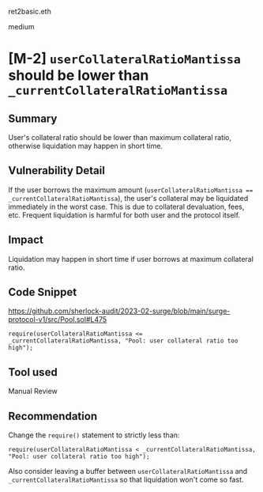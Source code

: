 ret2basic.eth

medium

# [M-2] `userCollateralRatioMantissa` should be lower than `_currentCollateralRatioMantissa`

## Summary

User's collateral ratio should be lower than maximum collateral ratio, otherwise liquidation may happen in short time.

## Vulnerability Detail

If the user borrows the maximum amount (`userCollateralRatioMantissa == _currentCollateralRatioMantissa`), the user's collateral may be liquidated immediately in the worst case. This is due to collateral devaluation, fees, etc. Frequent liquidation is harmful for both user and the protocol itself.

## Impact

Liquidation may happen in short time if user borrows at maximum collateral ratio.

## Code Snippet

https://github.com/sherlock-audit/2023-02-surge/blob/main/surge-protocol-v1/src/Pool.sol#L475

```solidity
require(userCollateralRatioMantissa <= _currentCollateralRatioMantissa, "Pool: user collateral ratio too high");
```

## Tool used

Manual Review

## Recommendation

Change the `require()` statement to strictly less than:

```solidity
require(userCollateralRatioMantissa < _currentCollateralRatioMantissa, "Pool: user collateral ratio too high");
```

Also consider leaving a buffer between `userCollateralRatioMantissa` and `_currentCollateralRatioMantissa` so that liquidation won't come so fast.